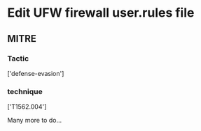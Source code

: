 # Edit UFW firewall user.rules file

## MITRE

### Tactic
['defense-evasion']

### technique
['T1562.004']

Many more to do...

